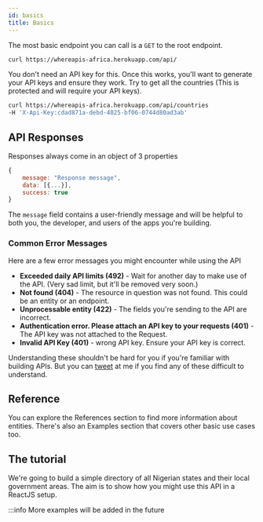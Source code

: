 ```yaml
---
id: basics
title: Basics
---
```


The most basic endpoint you can call is a `GET` to the root endpoint.

```bash
curl https://whereapis-africa.herokuapp.com/api/
```

You don't need an API key for this. Once this works, you'll want to generate your API keys and ensure they work. Try to get all the countries (This is protected and will require your API keys).

```bash
curl https://whereapis-africa.herokuapp.com/api/countries
-H 'X-Api-Key:cdad871a-debd-4025-bf06-0744d80ad3ab'
```

## API Responses

Responses always come in an object of 3 properties

```js
{
    message: "Response message",
    data: [{...}],
    success: true
}
```

The `message` field contains a user-friendly message and will be helpful to both you, the developer, and users of the apps you're building.

### Common Error Messages

Here are a few error messages you might encounter while using the API

- **Exceeded daily API limits (492)** - Wait for another day to make use of the API. (Very sad limit, but it'll be removed very soon.)
- **Not found (404)** - The resource in question was not found. This could be an entity or an endpoint.
- **Unprocessable entity (422)** - The fields you're sending to the API are incorrect.
- **Authentication error. Please attach an API key to your requests (401)** - The API key was not attached to the Request.
- **Invalid API Key (401)** - wrong API key. Ensure your API key is correct.

Understanding these shouldn't be hard for you if you're familiar with building APIs. But you can [tweet](https://twitter.com/vick_OnRails) at me if you find any of these difficult to understand.

## Reference

You can explore the References section to find more information about entities. There's also an Examples section that covers other basic use cases too.

## The tutorial

We're going to build a simple directory of all Nigerian states and their local government areas. The aim is to show how you might use this API in a ReactJS setup.

:::info
More examples will be added in the future
